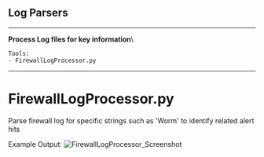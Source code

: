 ## Log Parsers
---------------------------------------
**Process Log files for key information**\

```
Tools:
- FirewallLogProcessor.py
```
-----------------------------
# FirewallLogProcessor.py
Parse firewall log for specific strings such as 'Worm' to identify related alert hits

Example Output:
![FirewallLogProcessor_Screenshot](https://user-images.githubusercontent.com/42547204/196283669-5c7b029c-521f-4560-8421-5fdf7defeb15.JPG)
